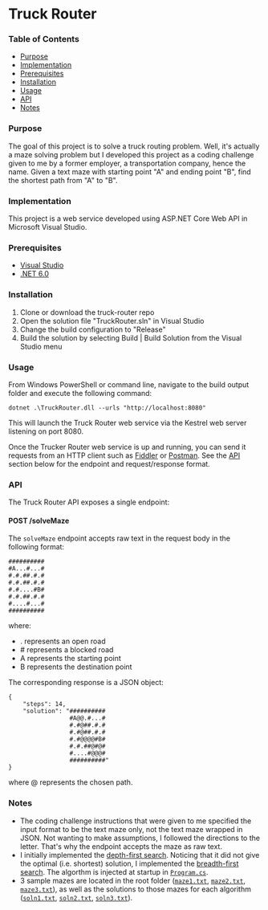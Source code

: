 # Truck Router

### Table of Contents

- [Purpose](#purpose)
- [Implementation](#implementation)
- [Prerequisites](#prerequisites)
- [Installation](#installation)
- [Usage](#usage)
- [API](#api)
- [Notes](#notes)

### Purpose

The goal of this project is to solve a truck routing problem. Well, it's actually a maze solving problem but I developed this project as a coding challenge given to me by a former employer, a transportation company, hence the name. Given a text maze with starting point "A" and ending point "B", find the shortest path from "A" to "B".

### Implementation

This project is a web service developed using ASP.NET Core Web API in Microsoft Visual Studio.

### Prerequisites

- [Visual Studio](https://www.visualstudio.com/downloads/)
- [.NET 6.0](https://www.microsoft.com/net/download/core)

### Installation

1. Clone or download the truck-router repo
1. Open the solution file "TruckRouter.sln" in Visual Studio
1. Change the build configuration to "Release"
1. Build the solution by selecting Build | Build Solution from the Visual Studio menu

### Usage

From Windows PowerShell or command line, navigate to the build output folder and execute the following command:

```
dotnet .\TruckRouter.dll --urls "http://localhost:8080"
```

This will launch the Truck Router web service via the Kestrel web server listening on port 8080.

Once the Trucker Router web service is up and running, you can send it requests from an HTTP client such as [Fiddler](http://www.telerik.com/fiddler) or [Postman](https://www.getpostman.com/). See the [API](#api) section below for the endpoint and request/response format. 

### API

The Truck Router API exposes a single endpoint:

#### POST /solveMaze

The `solveMaze` endpoint accepts raw text in the request body in the following format:

```
##########
#A...#...#
#.#.##.#.#
#.#.##.#.#
#.#....#B#
#.#.##.#.#
#....#...#
##########
```

where:

- . represents an open road
- \# represents a blocked road
- A represents the starting point
- B represents the destination point

The corresponding response is a JSON object:

```
{
    "steps": 14,
    "solution": "##########
                 #A@@.#...#
                 #.#@##.#.#
                 #.#@##.#.#
                 #.#@@@@#B#
                 #.#.##@#@#
                 #....#@@@#
                 ##########"
}
```

where @ represents the chosen path.

### Notes

- The coding challenge instructions that were given to me specified the input format to be the text maze only, not the text maze wrapped in JSON. Not wanting to make assumptions, I followed the directions to the letter. That's why the endpoint accepts the maze as raw text.
- I initially implemented the [depth-first search](https://en.wikipedia.org/wiki/Depth-first_search). Noticing that it did not give the optimal (i.e. shortest) solution, I implemented the [breadth-first search](https://en.wikipedia.org/wiki/Breadth-first_search). The algorthm is injected at startup in [`Program.cs`](TruckRouter/Program.cs).
- 3 sample mazes are located in the root folder ([`maze1.txt`](maze1.txt), [`maze2.txt`](maze2.txt), [`maze3.txt`](maze3.txt)), as well as the solutions to those mazes for each algorithm ([`soln1.txt`](soln1.txt), [`soln2.txt`](soln2.txt), [`soln3.txt`](soln3.txt)).
